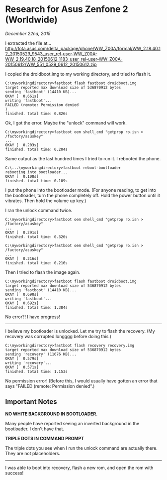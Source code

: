 # Research for Asus Zenfone 2 (Worldwide)
*December 22nd, 2015*

I extracted the file at...
http://fota.asus.com/delta_package/phone/WW_Z00A/formal/WW_2.18.40.12_20150529_9543_user_rel-user-WW_Z00A-WW_2.19.40.18_20150612_1183_user_rel-user-WW_Z00A-20150612/WW_551_0529_0612_20150612.zip

I copied the droidboot.img to my working directory, and tried to flash it.

````
C:\myworkingdirectory>fastboot flash fastboot droidboot.img
target reported max download size of 536870912 bytes
sending 'fastboot' (14410 KB)...
OKAY [  0.661s]
writing 'fastboot'...
FAILED (remote: Permission denied
)
finished. total time: 0.826s
````

Ok, I got the error. Maybe the "unlock" command will work.

````
C:\myworkingdirectory>fastboot oem shell_cmd "getprop ro.isn > /factory/asuskey"
...
OKAY [  0.203s]
finished. total time: 0.204s
````

Same output as the last hundred times I tried to run it.
I rebooted the phone.

````
C:\...\myworkingdirectory>fastboot reboot-bootloader
rebooting into bootloader...
OKAY [  0.108s]
finished. total time: 0.109s
````

I put the phone into the bootloader mode. (For anyone reading, to get into the bootloader, turn the phone completely off. Hold the power button until it vibrates. Then hold the volume up key.)

I ran the unlock command twice.

````
C:\myworkingdirectory>fastboot oem shell_cmd "getprop ro.isn > /factory/asuskey"
...
OKAY [  0.291s]
finished. total time: 0.326s

C:\myworkingdirectory>fastboot oem shell_cmd "getprop ro.isn > /factory/asuskey"
...
OKAY [  0.216s]
finished. total time: 0.216s
````

Then I tried to flash the image again.

````
C:\myworkingdirectory>fastboot flash fastboot droidboot.img
target reported max download size of 536870912 bytes
sending 'fastboot' (14410 KB)...
OKAY [  0.690s]
writing 'fastboot'...
OKAY [  0.692s]
finished. total time: 1.384s
````

No error?! I have progress!

----

I believe my bootloader is unlocked. Let me try to flash the recovery. (My recovery was corrupted longggg before doing this.)

````
C:\myworkingdirectory>fastboot flash recovery recovery.img
target reported max download size of 536870912 bytes
sending 'recovery' (11676 KB)...
OKAY [  0.579s]
writing 'recovery'...
OKAY [  0.571s]
finished. total time: 1.153s
````

No permission error! (Before this, I would usually have gotten an error that says "FAILED (remote: Permission denied".)


## Important Notes

**NO WHITE BACKGROUND IN BOOTLOADER.**

Many people have reported seeing an inverted background in the bootloader. I don't have that.

**TRIPLE DOTS IN COMMAND PROMPT**

The triple dots you see when I run the unlock command are actually there. They are not placeholders.

------------

I was able to boot into recovery, flash a new rom, and open the rom with success!
